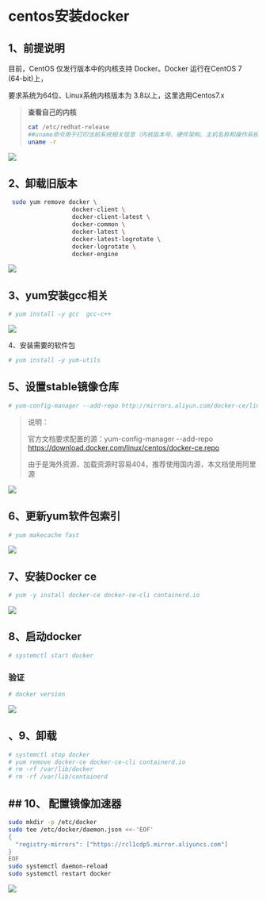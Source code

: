 # centos安装docker

## 1、前提说明

目前，CentOS 仅发行版本中的内核支持 Docker。Docker 运行在CentOS 7 (64-bit)上， 

要求系统为64位、Linux系统内核版本为 3.8以上，这里选用Centos7.x 

> **查看自己的内核** 
>
> ```sh
> cat /etc/redhat-release 
> ##uname命令用于打印当前系统相关信息（内核版本号、硬件架构、主机名称和操作系统类型等）。 
> uname -r
> ```

![](https://cdn.jsdelivr.net/gh/fhwlnetwork/blos_imgs/img/20220203113847.png)

## 2、卸载旧版本

```sh
 sudo yum remove docker \
                  docker-client \
                  docker-client-latest \
                  docker-common \
                  docker-latest \
                  docker-latest-logrotate \
                  docker-logrotate \
                  docker-engine
```

![](https://cdn.jsdelivr.net/gh/fhwlnetwork/blos_imgs/img/202202031225565.png)

## 3、yum安装gcc相关

```sh
# yum install -y gcc  gcc-c++
```



![](https://cdn.jsdelivr.net/gh/fhwlnetwork/blos_imgs/img/202202031229269.png)

4、安装需要的软件包

```sh
# yum install -y yum-utils
```

## 5、设置stable镜像仓库

```sh 
# yum-config-manager --add-repo http://mirrors.aliyun.com/docker-ce/linux/centos/docker-ce.repo
```

> 说明：
>
> 官方文档要求配置的源：yum-config-manager --add-repo https://download.docker.com/linux/centos/docker-ce.repo
>
> 由于是海外资源，加载资源时容易404，推荐使用国内源，本文档使用阿里源

![](https://cdn.jsdelivr.net/gh/fhwlnetwork/blos_imgs/img/202202032147896.png)

## 6、更新yum软件包索引

```sh
# yum makecache fast
```

![](https://cdn.jsdelivr.net/gh/fhwlnetwork/blos_imgs/img/202202032147919.png)

## 7、安装Docker ce

```sh
# yum -y install docker-ce docker-ce-cli containerd.io
```

![](https://cdn.jsdelivr.net/gh/fhwlnetwork/blos_imgs/img/202202032147941.png)

## 8、启动docker

```sh
# systemctl start docker
```

### 验证

```sh
# docker version
```

![](https://cdn.jsdelivr.net/gh/fhwlnetwork/blos_imgs/img/202202032147964.png)

## 、9、卸载

```sh
# systemctl stop docker
# yum remove docker-ce docker-ce-cli containerd.io
# rm -rf /var/lib/docker
# rm -rf /var/lib/containerd

```

## ## 10、 配置镜像加速器

```sh
sudo mkdir -p /etc/docker
sudo tee /etc/docker/daemon.json <<-'EOF'
{
  "registry-mirrors": ["https://rcl1cdp5.mirror.aliyuncs.com"]
}
EOF
sudo systemctl daemon-reload
sudo systemctl restart docker
```

![](https://cdn.jsdelivr.net/gh/fhwlnetwork/blos_imgs/img/202202032147985.png)